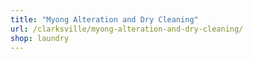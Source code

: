 ```yaml
---
title: "Myong Alteration and Dry Cleaning"
url: /clarksville/myong-alteration-and-dry-cleaning/
shop: laundry
---
```

